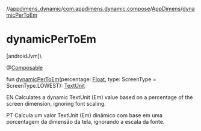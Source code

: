 //[appdimens_dynamic](../../../index.md)/[com.appdimens.dynamic.compose](../index.md)/[AppDimens](index.md)/[dynamicPerToEm](dynamic-per-to-em.md)

# dynamicPerToEm

[androidJvm]\

@[Composable](https://developer.android.com/reference/kotlin/androidx/compose/runtime/Composable.html)

fun [dynamicPerToEm](dynamic-per-to-em.md)(percentage: [Float](https://kotlinlang.org/api/core/kotlin-stdlib/kotlin/-float/index.html), type: ScreenType = ScreenType.LOWEST): [TextUnit](https://developer.android.com/reference/kotlin/androidx/compose/ui/unit/TextUnit.html)

EN Calculates a dynamic TextUnit (Em) value based on a percentage of the screen dimension, ignoring font scaling.

PT Calcula um valor TextUnit (Em) dinâmico com base em uma porcentagem da dimensão da tela, ignorando a escala da fonte.